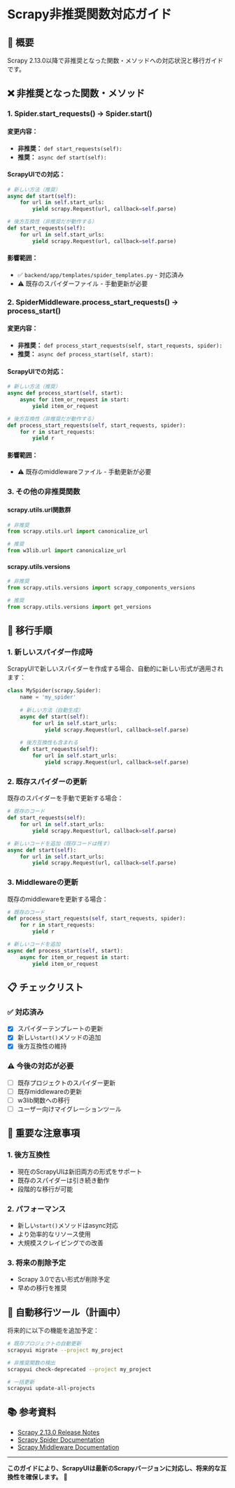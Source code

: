 # Scrapy非推奨関数対応ガイド

## 🎯 概要

Scrapy 2.13.0以降で非推奨となった関数・メソッドへの対応状況と移行ガイドです。

## ❌ **非推奨となった関数・メソッド**

### 1. **Spider.start_requests() → Spider.start()**

#### **変更内容：**
- **非推奨：** `def start_requests(self):`
- **推奨：** `async def start(self):`

#### **ScrapyUIでの対応：**
```python
# 新しい方法（推奨）
async def start(self):
    for url in self.start_urls:
        yield scrapy.Request(url, callback=self.parse)

# 後方互換性（非推奨だが動作する）
def start_requests(self):
    for url in self.start_urls:
        yield scrapy.Request(url, callback=self.parse)
```

#### **影響範囲：**
- ✅ `backend/app/templates/spider_templates.py` - 対応済み
- ⚠️ 既存のスパイダーファイル - 手動更新が必要

### 2. **SpiderMiddleware.process_start_requests() → process_start()**

#### **変更内容：**
- **非推奨：** `def process_start_requests(self, start_requests, spider):`
- **推奨：** `async def process_start(self, start):`

#### **ScrapyUIでの対応：**
```python
# 新しい方法（推奨）
async def process_start(self, start):
    async for item_or_request in start:
        yield item_or_request

# 後方互換性（非推奨だが動作する）
def process_start_requests(self, start_requests, spider):
    for r in start_requests:
        yield r
```

#### **影響範囲：**
- ⚠️ 既存のmiddlewareファイル - 手動更新が必要

### 3. **その他の非推奨関数**

#### **scrapy.utils.url関数群**
```python
# 非推奨
from scrapy.utils.url import canonicalize_url

# 推奨
from w3lib.url import canonicalize_url
```

#### **scrapy.utils.versions**
```python
# 非推奨
from scrapy.utils.versions import scrapy_components_versions

# 推奨
from scrapy.utils.versions import get_versions
```

## 🔧 **移行手順**

### 1. **新しいスパイダー作成時**

ScrapyUIで新しいスパイダーを作成する場合、自動的に新しい形式が適用されます：

```python
class MySpider(scrapy.Spider):
    name = 'my_spider'
    
    # 新しい方法（自動生成）
    async def start(self):
        for url in self.start_urls:
            yield scrapy.Request(url, callback=self.parse)
    
    # 後方互換性も含まれる
    def start_requests(self):
        for url in self.start_urls:
            yield scrapy.Request(url, callback=self.parse)
```

### 2. **既存スパイダーの更新**

既存のスパイダーを手動で更新する場合：

```python
# 既存のコード
def start_requests(self):
    for url in self.start_urls:
        yield scrapy.Request(url, callback=self.parse)

# 新しいコードを追加（既存コードは残す）
async def start(self):
    for url in self.start_urls:
        yield scrapy.Request(url, callback=self.parse)
```

### 3. **Middlewareの更新**

既存のmiddlewareを更新する場合：

```python
# 既存のコード
def process_start_requests(self, start_requests, spider):
    for r in start_requests:
        yield r

# 新しいコードを追加
async def process_start(self, start):
    async for item_or_request in start:
        yield item_or_request
```

## 📋 **チェックリスト**

### ✅ **対応済み**
- [x] スパイダーテンプレートの更新
- [x] 新しい`start()`メソッドの追加
- [x] 後方互換性の維持

### ⚠️ **今後の対応が必要**
- [ ] 既存プロジェクトのスパイダー更新
- [ ] 既存middlewareの更新
- [ ] w3lib関数への移行
- [ ] ユーザー向けマイグレーションツール

## 🚨 **重要な注意事項**

### 1. **後方互換性**
- 現在のScrapyUIは新旧両方の形式をサポート
- 既存のスパイダーは引き続き動作
- 段階的な移行が可能

### 2. **パフォーマンス**
- 新しい`start()`メソッドはasync対応
- より効率的なリソース使用
- 大規模スクレイピングでの改善

### 3. **将来の削除予定**
- Scrapy 3.0で古い形式が削除予定
- 早めの移行を推奨

## 🔄 **自動移行ツール（計画中）**

将来的に以下の機能を追加予定：

```bash
# 既存プロジェクトの自動更新
scrapyui migrate --project my_project

# 非推奨関数の検出
scrapyui check-deprecated --project my_project

# 一括更新
scrapyui update-all-projects
```

## 📚 **参考資料**

- [Scrapy 2.13.0 Release Notes](https://docs.scrapy.org/en/latest/news.html#scrapy-2-13-0-2025-05-08)
- [Scrapy Spider Documentation](https://docs.scrapy.org/en/latest/topics/spiders.html)
- [Scrapy Middleware Documentation](https://docs.scrapy.org/en/latest/topics/spider-middleware.html)

---

**このガイドにより、ScrapyUIは最新のScrapyバージョンに対応し、将来的な互換性を確保します。** 🚀
